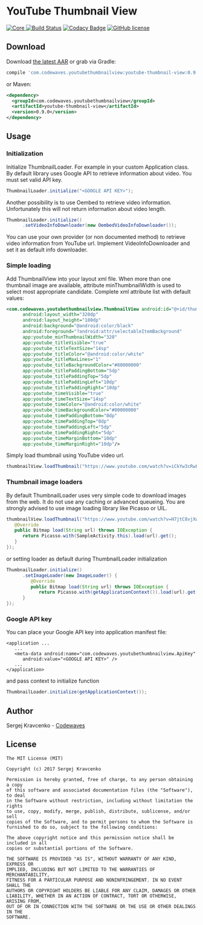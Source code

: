 # YouTube Thumbnail View

[ ![Core](https://api.bintray.com/packages/codewaves/maven/youtube-thumbnail-view/images/download.svg) ](https://bintray.com/codewaves/maven/youtube-thumbnail-view/_latestVersion)
[![Build Status](https://travis-ci.org/Codewaves/YouTube-Thumbnail-View.svg)](https://travis-ci.org/Codewaves/YouTube-Thumbnail-View)
[![Codacy Badge](https://api.codacy.com/project/badge/Grade/c0838f0b263745d3874238c60bd032ef)](https://www.codacy.com/app/Codewaves/YouTube-Thumbnail-View?utm_source=github.com&amp;utm_medium=referral&amp;utm_content=Codewaves/YouTube-Thumbnail-View&amp;utm_campaign=Badge_Grade)
[![GitHub license](https://img.shields.io/github/license/mashape/apistatus.svg)](https://github.com/Codewaves/YouTube-Thumbnail-View/blob/master/LICENSE.txt)

## Download

Download [the latest AAR][1] or grab via Gradle:
```groovy
compile 'com.codewaves.youtubethumbnailview:youtube-thumbnail-view:0.9.0'
```
or Maven:
```xml
<dependency>
  <groupId>com.codewaves.youtubethumbnailview</groupId>
  <artifactId>youtube-thumbnail-view</artifactId>
  <version>0.9.0</version>
</dependency>
```

## Usage

### Initialization

Initialize ThumbnailLoader. For example in your custom Application class. By default library 
uses Google API to retrieve information about video. You must set valid API key.
``` java
ThumbnailLoader.initialize("<GOOGLE API KEY>");
```

Another possibility is to use Oembed to retrieve video information. Unfortunately this will
not return information about video length. 
``` java
ThumbnailLoader.initialize()
      .setVideoInfoDownloader(new OembedVideoInfoDownloader());
```

You can use your own provider (or non documented method) to retrieve video information from 
YouTube url. Implement VideoInfoDownloader and set it as default info downloader.

### Simple loading

Add ThumbnailView into your layout xml file. When more than one thumbnail image are available, 
attribute minThumbnailWidth is used to select most appropriate candidate. Complete xml 
attribute list with default values:

``` xml
<com.codewaves.youtubethumbnailview.ThumbnailView android:id="@+id/thumbnail"
      android:layout_width="320dp"
      android:layout_height="180dp"
      android:background="@android:color/black"
      android:foreground="?android:attr/selectableItemBackground"
      app:youtube_minThumbnailWidth="320"
      app:youtube_titleVisible="true"
      app:youtube_titleTextSize="14sp"
      app:youtube_titleColor="@android:color/white"
      app:youtube_titleMaxLines="1"
      app:youtube_titleBackgroundColor="#80000000"
      app:youtube_titlePaddingBottom="5dp"
      app:youtube_titlePaddingTop="5dp"
      app:youtube_titlePaddingLeft="10dp"
      app:youtube_titlePaddingRight="10dp"
      app:youtube_timeVisible="true"
      app:youtube_timeTextSize="14sp"
      app:youtube_timeColor="@android:color/white"
      app:youtube_timeBackgroundColor="#80000000"
      app:youtube_timePaddingBottom="0dp"
      app:youtube_timePaddingTop="0dp"
      app:youtube_timePaddingLeft="5dp"
      app:youtube_timePaddingRight="5dp"
      app:youtube_timeMarginBottom="10dp"
      app:youtube_timeMarginRight="10dp"/>
```

Simply load thumbnail using YouTube video url.

``` java
thumbnailView.loadThumbnail("https://www.youtube.com/watch?v=iCkYw3cRwLo");
```

### Thumbnail image loaders

By default ThumbnailLoader uses very simple code to download images from the web. It
do not use any caching or advanced queueing. You are strongly advised to use image loading
library like Picasso or UIL.

``` java
thumbnailView.loadThumbnail("https://www.youtube.com/watch?v=H7jtC8vjXw8", new ImageLoader() {
   @Override
   public Bitmap load(String url) throws IOException {
      return Picasso.with(SampleActivity.this).load(url).get();
   }
});
```

or setting loader as default during ThumbnailLoader initialization

``` java
ThumbnailLoader.initialize()
      .setImageLoader(new ImageLoader() {
         @Override
         public Bitmap load(String url) throws IOException {
            return Picasso.with(getApplicationContext()).load(url).get();
      }
});
```

### Google API key

You can place your Google API key into application manifest file:

```
<application ...
   ...
   <meta-data android:name="com.codewaves.youtubethumbnailview.ApiKey"
      android:value="<GOOGLE API KEY>" />
   ...
</application>
```

and pass context to initialize function

``` java
ThumbnailLoader.initialize(getApplicationContext());
```

## Author

Sergej Kravcenko - [Codewaves][2]


## License

    The MIT License (MIT)

    Copyright (c) 2017 Sergej Kravcenko

    Permission is hereby granted, free of charge, to any person obtaining a copy
    of this software and associated documentation files (the "Software"), to deal
    in the Software without restriction, including without limitation the rights
    to use, copy, modify, merge, publish, distribute, sublicense, and/or sell
    copies of the Software, and to permit persons to whom the Software is
    furnished to do so, subject to the following conditions:

    The above copyright notice and this permission notice shall be included in all
    copies or substantial portions of the Software.

    THE SOFTWARE IS PROVIDED "AS IS", WITHOUT WARRANTY OF ANY KIND, EXPRESS OR
    IMPLIED, INCLUDING BUT NOT LIMITED TO THE WARRANTIES OF MERCHANTABILITY,
    FITNESS FOR A PARTICULAR PURPOSE AND NONINFRINGEMENT. IN NO EVENT SHALL THE
    AUTHORS OR COPYRIGHT HOLDERS BE LIABLE FOR ANY CLAIM, DAMAGES OR OTHER
    LIABILITY, WHETHER IN AN ACTION OF CONTRACT, TORT OR OTHERWISE, ARISING FROM,
    OUT OF OR IN CONNECTION WITH THE SOFTWARE OR THE USE OR OTHER DEALINGS IN THE
    SOFTWARE.

 [1]: https://bintray.com/codewaves/maven/youtube-thumbnail-view/_latestVersion
 [2]: http://www.codewaves.com